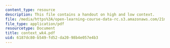```yaml
---
content_type: resource
description: This file contains a handout on high and low context.
file: /media/https%3A/open-learning-course-data-rc.s3.amazonaws.com/21m-604-playwriting-i-spring-2005/6187dc80b549fd52da2098b4e057e4b3_context_wk4.pdf
file_type: application/pdf
resourcetype: Document
title: context_wk4.pdf
uid: 6187dc80-b549-fd52-da20-98b4e057e4b3
---
```

